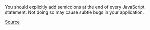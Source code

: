 
You should explicitly add semicolons at the end of every JavaScript statement.
Not doing so may cause subtle bugs in your application.

[Source](http://www.codingstyleguide.com/style/26/javascript-semicolons)
      
